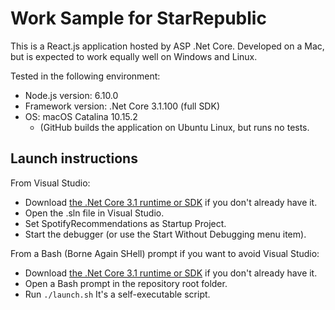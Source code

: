 ﻿# Work Sample for StarRepublic

This is a React.js application hosted by ASP .Net Core.
Developed on a Mac, but is expected to work equally well on Windows and Linux.

Tested in the following environment:

- Node.js version: 6.10.0
- Framework version: .Net Core 3.1.100 (full SDK)
- OS: macOS Catalina 10.15.2
  - (GitHub builds the application on Ubuntu Linux, but runs no tests.

## Launch instructions

From Visual Studio:

- Download [the .Net Core 3.1 runtime or SDK](https://dotnet.microsoft.com/download/dotnet-core/3.1) if you don't already have it.
- Open the .sln file in Visual Studio.
- Set SpotifyRecommendations as Startup Project.
- Start the debugger (or use the Start Without Debugging menu item).

From a Bash (Borne Again SHell) prompt if you want to avoid Visual Studio:

- Download [the .Net Core 3.1 runtime or SDK](https://dotnet.microsoft.com/download/dotnet-core/3.1) if you don't already have it.
- Open a Bash prompt in the repository root folder.
- Run `./launch.sh` It's a self-executable script.
